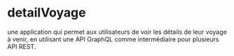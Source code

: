 # detailVoyage
une application qui permet aux utilisateurs de voir les détails de leur voyage à venir, en utilisant une API GraphQL comme intermédiaire pour plusieurs API REST.
